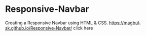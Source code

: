 # Responsive-Navbar
Creating a Responsive Navbar using HTML &amp; CSS.
https://magbul-sk.github.io/Responsive-Navbar/ click here
